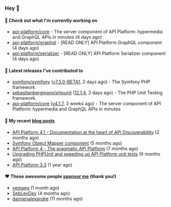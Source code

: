 ### Hey 👋

#### 👷 Check out what I'm currently working on

- [api-platform/core](https://github.com/api-platform/core) - The server component of API Platform: hypermedia and GraphQL APIs in minutes (4 days ago)
- [api-platform/graphql](https://github.com/api-platform/graphql) - [READ ONLY] API Platform GraphQL component (4 days ago)
- [api-platform/serializer](https://github.com/api-platform/serializer) - [READ ONLY] API Platform Serializer component (4 days ago)

#### 🔭 Latest releases I've contributed to

- [symfony/symfony](https://github.com/symfony/symfony) ([v7.3.0-BETA1](https://github.com/symfony/symfony/releases/tag/v7.3.0-BETA1), 2 days ago) - The Symfony PHP framework
- [sebastianbergmann/phpunit](https://github.com/sebastianbergmann/phpunit) ([12.1.4](https://github.com/sebastianbergmann/phpunit/releases/tag/12.1.4), 2 days ago) - The PHP Unit Testing framework.
- [api-platform/core](https://github.com/api-platform/core) ([v4.1.7](https://github.com/api-platform/core/releases/tag/v4.1.7), 3 weeks ago) - The server component of API Platform: hypermedia and GraphQL APIs in minutes

#### 📜 My recent [blog posts](https://soyuka.me)

- [API Platform 4.1 - Documentation at the heart of API Discoverability](https://soyuka.me/api-platform-4-1-documentation-heart-api-discoverability/) (2 months ago)
- [Symfony Object Mapper component](https://soyuka.me/symfony-object-mapper-component/) (5 months ago)
- [API Platform 4 - The pragmatic API Platform](https://soyuka.me/api-platform-4-the-pragmatic-api-platform/) (7 months ago)
- [Upgrading PHPUnit and speeding up API Platform unit tests](https://soyuka.me/upgrading-phpunit-and-speeding-up-api-platform-unit-tests/) (9 months ago)
- [API Platform 3.3](https://soyuka.me/api-platform-3.3/) (1 year ago)

#### ❤️ These awesome people [sponsor me](https://github.com/sponsors/soyuka) (thank you!)

- [vemaeg](https://github.com/vemaeg) (1 month ago)
- [SebLevDev](https://github.com/SebLevDev) (4 months ago)
- [damienalexandre](https://github.com/damienalexandre) (11 months ago)
